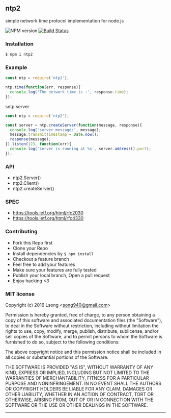## ntp2

simple network time protocol implementation for node.js

![NPM version](https://img.shields.io/npm/v/ntp2.svg?style=flat)
[![Build Status](https://travis-ci.org/song940/node-ntp.svg?branch=master)](https://travis-ci.org/song940/node-ntp)

### Installation

```bash
$ npm i ntp2
```

### Example

```js
const ntp = require('ntp2');

ntp.time(function(err, response){
  console.log('The network time is :', response.time);
});
```

sntp server

```js
const ntp = require('ntp2');

const server = ntp.createServer(function(message, response){
  console.log('server message:', message);
  message.transmitTimestamp = Date.now();
  response(message);
}).listen(123, function(err){
  console.log('server is running at %s', server.address().port);
});
```

### API

- ntp2.Server()
- ntp2.Client()
- ntp2.createServer()

### SPEC

+ https://tools.ietf.org/html/rfc2030
+ https://tools.ietf.org/html/rfc4330

### Contributing
- Fork this Repo first
- Clone your Repo
- Install dependencies by `$ npm install`
- Checkout a feature branch
- Feel free to add your features
- Make sure your features are fully tested
- Publish your local branch, Open a pull request
- Enjoy hacking <3

### MIT license
Copyright (c) 2016 Lsong &lt;song940@gmail.com&gt;

Permission is hereby granted, free of charge, to any person obtaining a copy
of this software and associated documentation files (the &quot;Software&quot;), to deal
in the Software without restriction, including without limitation the rights
to use, copy, modify, merge, publish, distribute, sublicense, and/or sell
copies of the Software, and to permit persons to whom the Software is
furnished to do so, subject to the following conditions:

The above copyright notice and this permission notice shall be included in
all copies or substantial portions of the Software.

THE SOFTWARE IS PROVIDED &quot;AS IS&quot;, WITHOUT WARRANTY OF ANY KIND, EXPRESS OR
IMPLIED, INCLUDING BUT NOT LIMITED TO THE WARRANTIES OF MERCHANTABILITY,
FITNESS FOR A PARTICULAR PURPOSE AND NONINFRINGEMENT. IN NO EVENT SHALL THE
AUTHORS OR COPYRIGHT HOLDERS BE LIABLE FOR ANY CLAIM, DAMAGES OR OTHER
LIABILITY, WHETHER IN AN ACTION OF CONTRACT, TORT OR OTHERWISE, ARISING FROM,
OUT OF OR IN CONNECTION WITH THE SOFTWARE OR THE USE OR OTHER DEALINGS IN
THE SOFTWARE.

---
